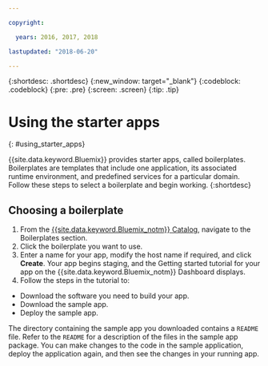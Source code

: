 ```yaml
---

copyright:

  years: 2016, 2017, 2018

lastupdated: "2018-06-20"

---
```


{:shortdesc: .shortdesc}
{:new_window: target="_blank"}
{:codeblock: .codeblock}
{:pre: .pre}
{:screen: .screen}
{:tip: .tip}

# Using the starter apps
{: #using_starter_apps}

{{site.data.keyword.Bluemix}} provides starter apps, called boilerplates. Boilerplates are templates that include one application, its associated runtime environment, and predefined services for a particular domain. Follow these steps to select a boilerplate and begin working.
{:shortdesc}

## Choosing a boilerplate

1. From the [{{site.data.keyword.Bluemix_notm}} Catalog](https://console.{DomainName}/catalog/),
navigate to the Boilerplates section.
2. Click the boilerplate you want to use.
3. Enter a name for your app, modify the host name if required, and click **Create**. Your app begins staging, and the Getting started tutorial for your app on the {{site.data.keyword.Bluemix_notm}} Dashboard displays.
4. Follow the steps in the tutorial to:  
  * Download the software you need to build your app.
  * Download the sample app.
  * Deploy the sample app.

The directory containing the sample app you downloaded contains a `README` file. Refer to the `README` for a description of the files in the sample app package. You can make changes to the code in the sample application, deploy the application again, and then see the changes in your running app.
